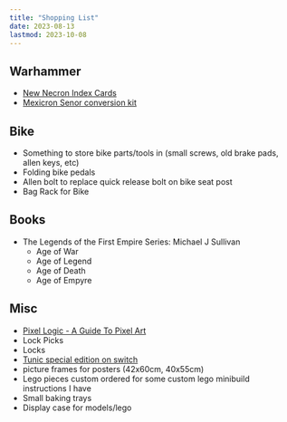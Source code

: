 ```yaml
---
title: "Shopping List"
date: 2023-08-13
lastmod: 2023-10-08
---
```


## Warhammer

- [New Necron Index Cards](https://www.warhammer.com/en-GB/shop/datasheet-cards-necrons-eng-2023)
- [Mexicron Senor conversion kit](https://www.etsy.com/uk/listing/887823884/mexicron-senor-conversion-kits-buenos)

## Bike

- Something to store bike parts/tools in (small screws, old brake pads, allen keys, etc)
- Folding bike pedals
- Allen bolt to replace quick release bolt on bike seat post
- Bag Rack for Bike

## Books

- The Legends of the First Empire Series: Michael J Sullivan
  - Age of War
  - Age of Legend
  - Age of Death
  - Age of Empyre

## Misc

- [Pixel Logic - A Guide To Pixel Art](https://michafrar.gumroad.com/l/pixel-logic)
- Lock Picks
- Locks
- [Tunic special edition on switch](https://www.fangamer.com/products/tunic-deluxe-edition-game-nintendo-switch)
- picture frames for posters (42x60cm, 40x55cm)
- Lego pieces custom ordered for some custom lego minibuild instructions I have
- Small baking trays
- Display case for models/lego
